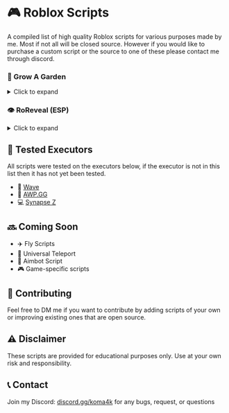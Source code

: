 # 🎮 Roblox Scripts

A compiled list of high quality Roblox scripts for various purposes made by me. Most if not all will be closed source. However if you would like to purchase a custom script or the source to one of these please contact me through discord.

### 🌱 Grow A Garden
<details>
<summary>Click to expand</summary>

**Features:**
- 🔄 Auto Features - Pickup, Plant, Sell, Buy, Favorite, and Hatch automation
- ⚖️ Weight Settings - Configure minimum weight for pickup and favoriting
- ⏱️ Customizable Delays - Set delays for all automatic features
- 📍 Position Selection - Plant seeds at your position or a chosen location
- 🔍 Multiple Selection - Select multiple seeds, gears, eggs, and mutations
- 🐾 Pet Feeding - Feed pets with customizable amounts
- 🌙 Event Integration - Auto submit moonlit items and quick teleport

**Usage:**
1. Copy the script from the corresponding file and paste it into your Lua executor.
2. Grab a free key from [free_keys.txt](https://github.com/Koma4k0/Roblox-Scripts/blob/main/free_keys.txt)
3. Verify Key in the loader
4. Select the script you wish to load

**Version:** 1.0 | **Last Updated:** 5/14/2025
</details>

### 👁️ RoReveal (ESP)
<details>
<summary>Click to expand</summary>

**Features:**
- 📦 Box ESP - 2D and 3D boxes around players
- 💀 Skeleton ESP - See player bone structure
- 🖌️ Outline ESP - Highlight players with outlines
- 📝 Name ESP - Display player names
- 🔍 Tracers - Lines from screen to players
- ❤️ Health Bars - Visual health indicators
- 📏 Distance Tags - Show distance to players
- 👀 Visibility Check - Green for visible, red for occluded players
- 👥 Team Check - Option to ignore teammates
- 🎯 Target Highlighting - Highlight closest player
- 🌈 Rainbow ESP - Colorful visual mode
- ⌨️ Customizable toggle keybind
- 🎛️ Full Customization - Adjust colors, transparency, and more
- 🔄 Unload Function - Completely remove the script

**Coming in V3:**
- ❤️ Health Percentage Display
- 🗺️ Radar ESP
- 👤 Chams ESP
- 🎯 Per-Player ESP Settings
- 🤖 NPC ESP Support
- ↗️ Direction Arrows

**Usage:**
1. Copy the script from the corresponding file and paste it into your Lua executor.
2. Grab a free key from [free_keys.txt](https://github.com/Koma4k0/Roblox-Scripts/blob/main/free_keys.txt)
3. Verify Key in the loader
4. Select the script you wish to load

**Version:** 2.0 | **Last Updated:** 5/15/2025
</details>

## 🧪 Tested Executors

All scripts were tested on the executors below, if the executor is not in this list then it has not yet been tested.

- 🌊 [Wave](https://getwave.gg)
- 🔫 [AWP.GG](https://buyawp.gg/)
- 💻 [Synapse Z](https://synapsez.net/)

## 🔜 Coming Soon

- ✈️ Fly Scripts
- 🚀 Universal Teleport
- 🎯 Aimbot Script
- 🎮 Game-specific scripts

## 🤝 Contributing

Feel free to DM me if you want to contribute by adding scripts of your own or improving existing ones that are open source.

## ⚠️ Disclaimer

These scripts are provided for educational purposes only. Use at your own risk and responsibility.

## 📞 Contact

Join my Discord: [discord.gg/koma4k](https://discord.gg/koma4k) for any bugs, request, or questions 